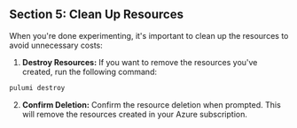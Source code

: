 
## Section 5: Clean Up Resources

When you're done experimenting, it's important to clean up the resources to avoid unnecessary costs:

1. **Destroy Resources:** If you want to remove the resources you've created, run the following command:

```bash
pulumi destroy
```

2. **Confirm Deletion:** Confirm the resource deletion when prompted. This will remove the resources created in your Azure subscription.
